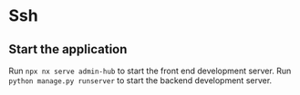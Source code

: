 # Ssh


## Start the application

Run `npx nx serve admin-hub` to start the front end development server. 
Run `python manage.py runserver` to start the backend development server.

